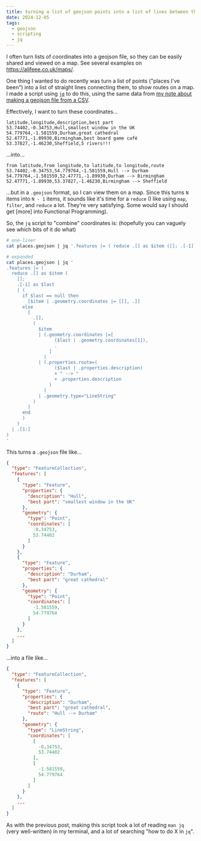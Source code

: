 ```yaml
---
title: turning a list of geojson points into a list of lines between the points
date: 2024-12-05
tags:
  - geojson
  - scripting
  - jq
---
```

I often turn lists of coordinates into a geojson file, so they can be easily shared and viewed on a map. See several examples on <https://alifeee.co.uk/maps/>.

One thing I wanted to do recently was turn a list of points ("places I've been") into a list of straight lines connecting them, to show routes on a map. I made a script using [`jq`](https://jqlang.github.io/jq/) to do this, using the same data from [my note about making a geojson file from a CSV](https://blog.alifeee.co.uk/notes/making-a-geojson-file-from-a-csv/).

Effectively, I want to turn these coordinates...

```csv
latitude,longitude,description,best part
53.74402,-0.34753,Hull,smallest window in the UK
54.779764,-1.581559,Durham,great cathedral
52.47771,-1.89930,Birmingham,best board game café
53.37827,-1.46230,Sheffield,5 rivers!!!
```

...into...

```csv
from latitude,from longitude,to latitude,to longitude,route
53.74402,-0.34753,54.779764,-1.581559,Hull --> Durham
54.779764,-1.581559,52.47771,-1.89930,Durham --> Birmingham
52.47771,-1.89930,53.37827,-1.46230,Birmingham --> Sheffield
```

...but in a `.geojson` format, so I can view them on a map. Since this turns `N` items into `N - 1` items, it sounds like it's time for a `reduce` (I like using `map`, `filter`, and `reduce` a lot. They're very satisfying. Some would say I should get [more] into Functional Programming).

So, the `jq` script to "combine" coordinates is: (hopefully you can vaguely see which bits of it do what)

```bash
# one-liner
cat places.geojson | jq '.features |= ( reduce .[] as $item ([]; .[-1] as $last | ( if $last == null then [$item | .geometry.coordinates |= [[], .]] else [.[], ($item | (.geometry.coordinates |= [($last | .geometry.coordinates[1]), .]) | (.properties.route=(($last | .properties.description) + " --> " + .properties.description)) | .geometry.type="LineString")] end)) | .[1:])'

# expanded
cat places.geojson | jq '
.features |= (
  reduce .[] as $item (
    [];
    .[-1] as $last
    | (
      if $last == null then
        [$item | .geometry.coordinates |= [[], .]]
      else
        [
          .[],
          (
            $item
            | (.geometry.coordinates |=[
                  ($last | .geometry.coordinates[1]),
                  .
                ]
              )
            | (.properties.route=(
                  ($last | .properties.description)
                  + " --> "
                  + .properties.description
                )
              )
            | .geometry.type="LineString"
          )
        ]
      end
      )
    )
  | .[1:]
)
'
```

This turns a `.geojson` file like...

```json
{
  "type": "FeatureCollection",
  "features": [
    {
      "type": "Feature",
      "properties": {
        "description": "Hull",
        "best part": "smallest window in the UK"
      },
      "geometry": {
        "type": "Point",
        "coordinates": [
          -0.34753,
          53.74402
        ]
      }
    },
    {
      "type": "Feature",
      "properties": {
        "description": "Durham",
        "best part": "great cathedral"
      },
      "geometry": {
        "type": "Point",
        "coordinates": [
          -1.581559,
          54.779764
        ]
      }
    },
    ...
  ]
}
```

...into a file like...

```json
{
  "type": "FeatureCollection",
  "features": [
    {
      "type": "Feature",
      "properties": {
        "description": "Durham",
        "best part": "great cathedral",
        "route": "Hull --> Durham"
      },
      "geometry": {
        "type": "LineString",
        "coordinates": [
          [
            -0.34753,
            53.74402
          ],
          [
            -1.581559,
            54.779764
          ]
        ]
      }
    },
    ...
  ]
}
```

As with the previous post, making this script took a lot of reading `man jq` (very well-written) in my terminal, and a lot of searching "how to do X in `jq`".

